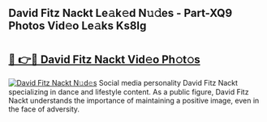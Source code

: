 ## David Fitz Nackt Le𝚊k𝚎d N𝚞𝚍es - Part-XQ9 Photos Vid𝚎o Le𝚊ks Ks8Ig

# <h2><a href="http://fb0dmt.evod.top/?m=David+Fitz+Nackt">🔗 👉🔴 David Fitz Nackt Vid𝚎o Ph𝚘t𝚘s</a></h2>

[![David Fitz Nackt N𝚞d𝚎s](https://i.imgur.com/8V9OHl7.gif)](http://fb0dmt.evod.top/?m=David+Fitz+Nackt)
Social media personality David Fitz Nackt specializing in dance and lifestyle content. As a public figure, David Fitz Nackt understands the importance of maintaining a positive image, even in the face of adversity. 
